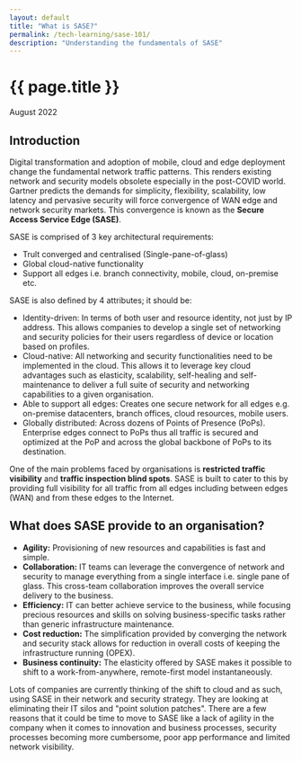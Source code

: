 ```yaml
---
layout: default
title: "What is SASE?"
permalink: /tech-learning/sase-101/
description: "Understanding the fundamentals of SASE"
---
```

<h1>{{ page.title }}</h1>
<p class="subtitle">August 2022</p>

## Introduction
Digital transformation and adoption of mobile, cloud and edge deployment change the fundamental network traffic patterns. This renders existing network and security models obsolete especially in the post-COVID world.  
Gartner predicts the demands for simplicity, flexibility, scalability, low latency and pervasive security will force convergence of WAN edge and network security markets. This convergence is known as the **Secure Access Service Edge (SASE)**.

SASE is comprised of 3 key architectural requirements:
* Trult converged and centralised (Single-pane-of-glass)
* Global cloud-native functionality
* Support all edges i.e. branch connectivity, mobile, cloud, on-premise etc.

SASE is also defined by 4 attributes; it should be:
* Identity-driven: In terms of both user and resource identity, not just by IP address. This allows companies to develop a single set of networking and security policies for their users regardless of device or location based on profiles.
* Cloud-native: All networking and security functionalities need to be implemented in the cloud. This allows it to leverage key cloud advantages such as elasticity, scalability, self-healing and self-maintenance to deliver a full suite of security and networking capabilities to a given organisation.
* Able to support all edges: Creates one secure network for all edges e.g. on-premise datacenters, branch offices, cloud resources, mobile users.
* Globally distributed: Across dozens of Points of Presence (PoPs). Enterprise edges connect to PoPs thus all traffic is secured and optimized at the PoP and across the global backbone of PoPs to its destination.

One of the main problems faced by organisations is **restricted traffic visibility** and **traffic inspection blind spots**. SASE is built to cater to this by providing full visibility for all traffic from all edges including between edges (WAN) and from these edges to the Internet.

## What does SASE provide to an organisation?
* **Agility:** Provisioning of new resources and capabilities is fast and simple.
* **Collaboration:** IT teams can leverage the convergence of network and security to manage everything from a single interface i.e. single pane of glass. This cross-team collaboration improves the overall service delivery to the business.
* **Efficiency:** IT can better achieve service to the business, while focusing precious resources and skills on solving business-specific tasks rather than generic infrastructure maintenance.
* **Cost reduction:** The simplification provided by converging the network and security stack allows for reduction in overall costs of keeping the infrastructure running (OPEX).
* **Business continuity:** The elasticity offered by SASE makes it possible to shift to a work-from-anywhere, remote-first model instantaneously.

Lots of companies are currently thinking of the shift to cloud and as such, using SASE in their network and security strategy. They are looking at eliminating their IT silos and "point solution patches". There are a few reasons that it could be time to move to SASE like a lack of agility in the company when it comes to innovation and business processes, security processes becoming more cumbersome, poor app performance and limited network visibility.

